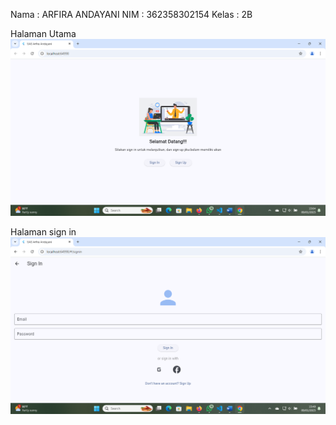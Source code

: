 Nama  : ARFIRA ANDAYANI
NIM   : 362358302154
Kelas : 2B

Halaman Utama
![alt text](image-1.png)

Halaman sign in
![alt text](image-3.png)



